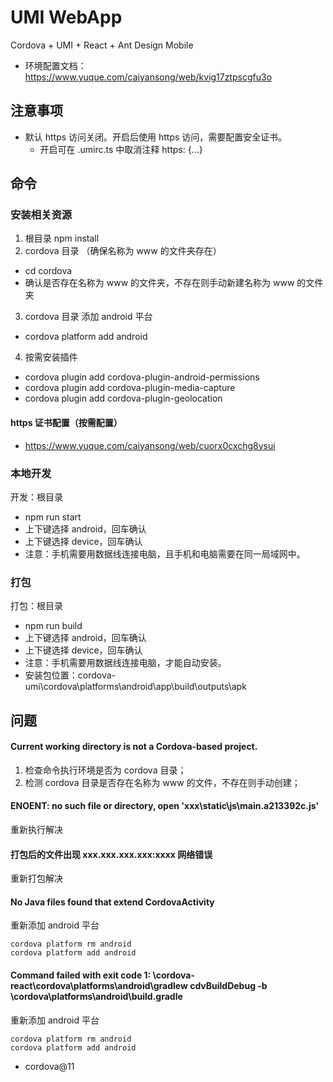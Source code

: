 # UMI WebApp

Cordova + UMI + React + Ant Design Mobile

- 环境配置文档：https://www.yuque.com/caiyansong/web/kvig17ztpscgfu3o

## 注意事项
- 默认 https 访问关闭。开启后使用 https 访问，需要配置安全证书。
  - 开启可在 .umirc.ts 中取消注释 https: {...}

## 命令

### 安装相关资源
1. 根目录 npm install
3. cordova 目录 （确保名称为 www 的文件夹存在）
  - cd cordova
  - 确认是否存在名称为 www 的文件夹，不存在则手动新建名称为  www 的文件夹
3. cordova 目录 添加 android 平台
  - cordova platform add android
4. 按需安装插件
  - cordova plugin add cordova-plugin-android-permissions
  - cordova plugin add cordova-plugin-media-capture
  - cordova plugin add cordova-plugin-geolocation

#### https 证书配置（按需配置）
- https://www.yuque.com/caiyansong/web/cuorx0cxchg8ysui

### 本地开发
开发：根目录

- npm run start
- 上下键选择 android，回车确认
- 上下键选择 device，回车确认
- 注意：手机需要用数据线连接电脑，且手机和电脑需要在同一局域网中。

### 打包
打包：根目录

- npm run build
- 上下键选择 android，回车确认
- 上下键选择 device，回车确认
- 注意：手机需要用数据线连接电脑，才能自动安装。
- 安装包位置：cordova-umi\cordova\platforms\android\app\build\outputs\apk


## 问题

#### Current working directory is not a Cordova-based project.
1. 检查命令执行环境是否为 cordova 目录；
2. 检测 cordova 目录是否存在名称为 www 的文件，不存在则手动创建；

#### ENOENT: no such file or directory, open 'xxx\static\js\main.a213392c.js'
重新执行解决

#### 打包后的文件出现 xxx.xxx.xxx.xxx:xxxx 网络错误
重新打包解决

#### No Java files found that extend CordovaActivity
重新添加 android 平台
```
cordova platform rm android
cordova platform add android
```

#### Command failed with exit code 1: \cordova-react\cordova\platforms\android\gradlew cdvBuildDebug -b \cordova\platforms\android\build.gradle
重新添加 android 平台
```
cordova platform rm android
cordova platform add android
```

- cordova@11